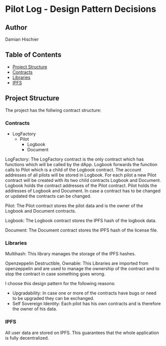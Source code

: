 # Pilot Log - Design Pattern Decisions

## Author
Damian Hischier

## Table of Contents
- [Project Structure](#project-structure)
- [Contracts](#contracts)
- [Libraries](#libraries)
- [IPFS](#ipfs)

## Project Structure
The project has the follwing contract structure:

### Contracts
* LogFactory
  * Pilot
    * Logbook
    * Document

LogFactory: The LogFactory contract is the only contract which has functions which will be called by the dApp. Logbook forwards the function calls to Pilot which is a child of the Logbook contract. The account addresses of all pilots will be stored in Logbook. For each pilot a new Pilot contract will be created with its two child contracts Logbook and Document. Logbook holds the contract addresses of the Pilot contract. Pilot holds the addresses of Logbook and Document. In case a contract has to be changed or updated the contracts can be changed.

Pilot: The Pilot contract stores the pilot data and is the owner of the Logbook and Document contracts.

Logbook: The Logbook contract stores the IPFS hash of the logbook data.

Document: The Document contract stores the IPFS hash of the license file.

### Libraries
Multihash: This library manages the storage of the IPFS hashes.

Openzeppelin Destructible, Ownable: This Libraries are imported from openzeppelin and are used to manage the ownership of the contract and to stop the contract in case something goes wrong.

I choose this design pattern for the following reasons:

* Upgradability: In case one or more of the contracts have bugs or need to be upgraded they can be exchanged.
* Self Sovereign Identity: Each pilot has his own contracts and is therefore the owner of his data.

### IPFS
All user data are stored on IPFS. This guarantees that the whole application is fully decentralized.
